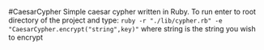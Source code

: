 #CaesarCypher
Simple caesar cypher written in Ruby. To run enter to root directory of the project and type:
```ruby -r "./lib/cypher.rb" -e "CaesarCypher.encrypt("string",key)"``` where string is the string you wish to encrypt
